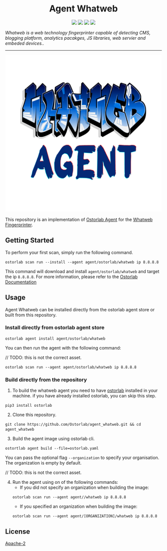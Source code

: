 <h1 align="center">Agent Whatweb</h1>

<p align="center">
<img src="https://img.shields.io/badge/License-Apache_2.0-brightgreen.svg">
<img src="https://img.shields.io/github/languages/top/ostorlab/agent_whatweb">
<img src="https://img.shields.io/github/stars/ostorlab/agent_whatweb">
<img src="https://img.shields.io/badge/PRs-welcome-brightgreen.svg">
</p>

_Whatweb is a web technology fingerprinter capable of detecting CMS, blogging platform, analytics pacakges, JS libraries, web servier and embeded devices.._

---

<p align="center">
<img src="https://github.com/Ostorlab/agent_whatweb/blob/main/images/logo.png" alt="agent-whatweb" />
</p>

This repository is an implementation of [Ostorlab Agent](https://pypi.org/project/ostorlab/) for the [Whatweb Fingerprinter](https://github.com/urbanadventurer/WhatWeb.git).

## Getting Started
To perform your first scan, simply run the following command.
```shell
ostorlab scan run --install --agent agent/ostorlab/whatweb ip 8.8.8.8
```

This command will download and install `agent/ostorlab/whatweb` and target the ip `8.8.8.8`.
For more information, please refer to the [Ostorlab Documentation](https://github.com/Ostorlab/ostorlab/blob/main/README.md)


## Usage

Agent Whatweb can be installed directly from the ostorlab agent store or built from this repository.

 ### Install directly from ostorlab agent store

 ```shell
 ostorlab agent install agent/ostorlab/whatweb
 ```

You can then run the agent with the following command:

// TODO: this is not the correct asset.

```shell
ostorlab scan run --agent agent/ostorlab/whatweb ip 8.8.8.8
```


### Build directly from the repository

 1. To build the whatweb agent you need to have [ostorlab](https://pypi.org/project/ostorlab/) installed in your machine.  if you have already installed ostorlab, you can skip this step.

```shell
pip3 install ostorlab
```

 2. Clone this repository.

```shell
git clone https://github.com/Ostorlab/agent_whatweb.git && cd agent_whatweb
```

 3. Build the agent image using ostorlab cli.

 ```shell
 ostortlab agent build --file=ostorlab.yaml
 ```
 You can pass the optional flag `--organization` to specify your organisation. The organization is empty by default.

// TODO: this is not the correct asset.

 4. Run the agent using on of the following commands:
	 * If you did not specify an organization when building the image:
	  ```shell
	  ostorlab scan run --agent agent//whatweb ip 8.8.8.8
	  ```
	 * If you specified an organization when building the image:
	  ```shell
	  ostorlab scan run --agent agent/[ORGANIZATION]/whatweb ip 8.8.8.8
	  ```


## License
[Apache-2](./LICENSE)

